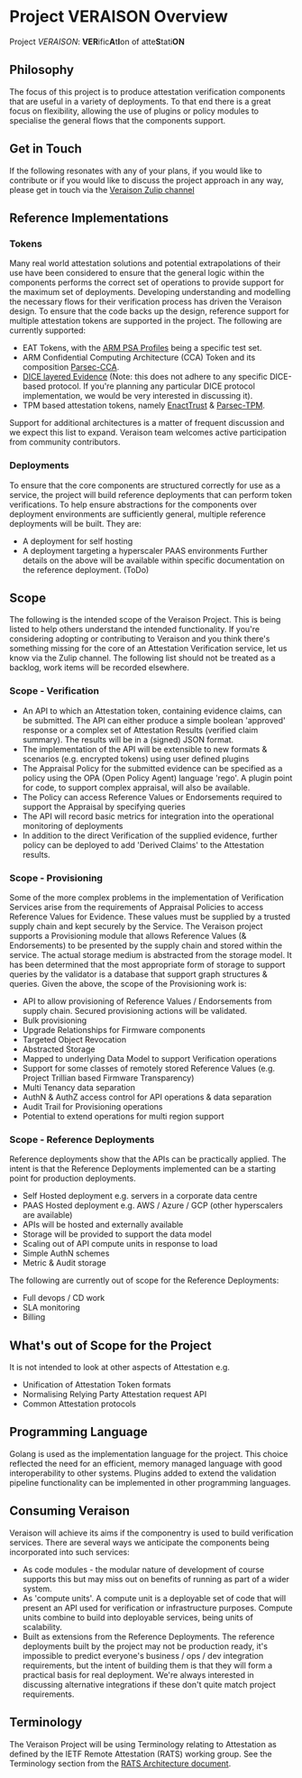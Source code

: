 # Project VERAISON Overview

Project _VERAISON_: **VER**ific**A**t**I**on of atte**S**tati**ON**

## Philosophy

The focus of this project is to produce attestation verification components that are useful in a variety of deployments.
To that end there is a great focus on flexibility, allowing the use of plugins or policy modules to specialise the general flows that the components support.

## Get in Touch

If the following resonates with any of your plans, if you would like to contribute or if you would like to discuss the project approach in any way, please get in touch via the [Veraison Zulip channel](https://veraison.zulipchat.com)

## Reference Implementations

### Tokens

Many real world attestation solutions and potential extrapolations of their use have been considered to ensure that the general logic within the components performs the correct set of operations to provide support for the maximum set of deployments. Developing understanding and modelling the necessary flows for their verification process has driven the Veraison design.
To ensure that the code backs up the design, reference support for multiple attestation tokens are supported in the project. The following are currently supported:

*  EAT Tokens, with the [ARM PSA Profiles](https://datatracker.ietf.org/doc/draft-tschofenig-rats-psa-token/) being a specific test set.
* ARM Confidential Computing Architecture (CCA) Token and its composition [Parsec-CCA](https://github.com/CCC-Attestation/attested-tls-poc/blob/main/doc/parsec-evidence-cca.md).
* [DICE layered Evidence](https://trustedcomputinggroup.org/work-groups/dice-architectures/) (Note: this does not adhere to any specific DICE-based protocol. If you're planning any particular DICE protocol implementation, we would be very interested in discussing it).
* TPM based attestation tokens, namely [EnactTrust](https://enacttrust.com/) & [Parsec-TPM](https://github.com/CCC-Attestation/attested-tls-poc/blob/main/doc/parsec-evidence-tpm.md).

Support for additional architectures is a matter of frequent discussion and we expect this list to expand. Veraison team 
welcomes active participation from community contributors.

### Deployments

To ensure that the core components are structured correctly for use as a service, the project will build reference deployments that can perform token verifications. To help ensure abstractions for the components over deployment environments are sufficiently general, multiple reference deployments will be built. They are:

* A deployment for self hosting
* A deployment targeting a hyperscaler PAAS environments
Further details on the above will be available within specific documentation on the reference deployment. (ToDo)

## Scope

The following is the intended scope of the Veraison Project. This is being listed to help others understand the intended functionality. If you're considering adopting or contributing to Veraison and you think there's something missing for the core of an Attestation Verification service, let us know via the Zulip channel. The following list should not be treated as a backlog, work items will be recorded elsewhere.

### Scope - Verification

* An API to which an Attestation token, containing evidence claims, can be submitted. The API can either produce a simple boolean 'approved' response or a complex set of Attestation Results (verified claim summary). The results will be in a (signed) JSON format.
* The implementation of the API will be extensible to new formats & scenarios (e.g. encrypted tokens) using user defined plugins
* The Appraisal Policy for the submitted evidence can be specified as a policy using the OPA (Open Policy Agent) language 'rego'. A plugin point for code, to support complex appraisal, will also be available.
* The Policy can access Reference Values or Endorsements required to support the Appraisal by specifying queries
* The API will record basic metrics for integration into the operational monitoring of deployments
* In addition to the direct Verification of the supplied evidence, further policy can be deployed to add 'Derived Claims' to the Attestation results.

### Scope - Provisioning

Some of the more complex problems in the implementation of Verification Services arise from the requirements of Appraisal Policies to access Reference Values for Evidence. These values must be supplied by a trusted supply chain and kept securely by the Service. The Veraison project supports a Provisioning module that allows Reference Values (& Endorsements) to be presented by the supply chain and stored within the service. The actual storage medium is abstracted from the storage model. It has been determined that the most appropriate form of storage to support queries by the validator is a database that support graph structures & queries.
Given the above, the scope of the Provisioning work is:

* API to allow provisioning of Reference Values / Endorsements from supply chain. Secured provisioning actions will be validated.
* Bulk provisioning
* Upgrade Relationships for Firmware components
* Targeted Object Revocation
* Abstracted Storage
* Mapped to underlying Data Model to support Verification operations
* Support for some classes of remotely stored Reference Values (e.g. Project Trillian based Firmware Transparency)
* Multi Tenancy data separation
* AuthN & AuthZ access control for API operations & data separation
* Audit Trail for Provisioning operations
* Potential to extend operations for multi region support

### Scope - Reference Deployments

Reference deployments show that the APIs can be practically applied. The intent is that the Reference Deployments implemented can be a starting point for production deployments.

* Self Hosted deployment e.g. servers in a corporate data centre
* PAAS Hosted deployment e.g. AWS / Azure / GCP (other hyperscalers are available)
* APIs will be hosted and externally available
* Storage will be provided to support the data model
* Scaling out of API compute units in response to load
* Simple AuthN schemes
* Metric & Audit storage

The following are currently out of scope for the Reference Deployments:

* Full devops / CD work
* SLA monitoring
* Billing

## What's out of Scope for the Project

It is not intended to look at other aspects of Attestation e.g.

* Unification of Attestation Token formats
* Normalising Relying Party Attestation request API
* Common Attestation protocols

## Programming Language

Golang is used as the implementation language for the project. This choice reflected the need for an efficient, memory managed language with good interoperability to other systems. Plugins added to extend the validation pipeline functionality can be implemented in other programming languages.

## Consuming Veraison

Veraison will achieve its aims if the componentry is used to build verification services. There are several ways we anticipate the components being incorporated into such services:

* As code modules - the modular nature of development of course supports this but may miss out on benefits of running as part of a wider system. 
* As 'compute units'. A compute unit is a deployable set of code that will present an API used for verification or infrastructure purposes. Compute units combine to build into deployable services, being units of scalability.
* Built as extensions from the Reference Deployments. The reference deployments built by the project may not be production ready, it's impossible to predict everyone's business / ops / dev integration requirements, but the intent of building them is that they will form a practical basis for real deployment. 
We're always interested in discussing alternative integrations if these don't quite match project requirements.

## Terminology

The Veraison Project will be using Terminology relating to Attestation as defined by the IETF Remote Attestation (RATS) working group. See the Terminology section from the [RATS Architecture document](https://datatracker.ietf.org/doc/draft-ietf-rats-architecture/).
